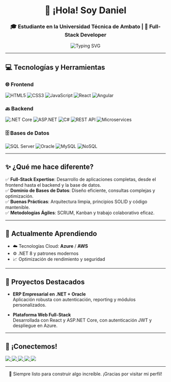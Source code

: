 <h1 align="center">👋 ¡Hola! Soy Daniel</h1>
<h3 align="center">🎓 Estudiante en la Universidad Técnica de Ambato | 🚀 Full-Stack Developer</h3>

<p align="center">
  <img src="https://readme-typing-svg.demolab.com?font=Fira+Code&pause=1000&center=true&vCenter=true&multiline=true&width=500&height=80&lines=Full-Stack+Developer;Software+Engineer;Database+Expert" alt="Typing SVG" />
</p>

---

## 💻 Tecnologías y Herramientas

### 🌐 Frontend
![HTML5](https://img.shields.io/badge/HTML5-E34F26?logo=html5&logoColor=white&style=flat)
![CSS3](https://img.shields.io/badge/CSS3-1572B6?logo=css3&logoColor=white&style=flat)
![JavaScript](https://img.shields.io/badge/JavaScript-F7DF1E?logo=javascript&logoColor=black&style=flat)
![React](https://img.shields.io/badge/React-61DAFB?logo=react&logoColor=black&style=flat)
![Angular](https://img.shields.io/badge/Angular-DD0031?logo=angular&logoColor=white&style=flat)

### 🔙 Backend
![.NET Core](https://img.shields.io/badge/.NET_Core-512BD4?logo=dotnet&logoColor=white)
![ASP.NET](https://img.shields.io/badge/ASP.NET-5C2D91?logo=dotnet&logoColor=white)
![C#](https://img.shields.io/badge/C%23-239120?logo=c-sharp&logoColor=white)
![REST API](https://img.shields.io/badge/Web%20API-00599C?logo=internet-explorer&logoColor=white)
![Microservices](https://img.shields.io/badge/Microservices-6DB33F?logo=spring&logoColor=white)

### 🗄️ Bases de Datos
![SQL Server](https://img.shields.io/badge/SQL%20Server-CC2927?logo=microsoftsqlserver&logoColor=white)
![Oracle](https://img.shields.io/badge/Oracle-F80000?logo=oracle&logoColor=white)
![MySQL](https://img.shields.io/badge/MySQL-4479A1?logo=mysql&logoColor=white)
![NoSQL](https://img.shields.io/badge/NoSQL-4DB33D?logo=mongodb&logoColor=white)

---

## ✨ ¿Qué me hace diferente?

✅ **Full-Stack Expertise**: Desarrollo de aplicaciones completas, desde el frontend hasta el backend y la base de datos.  
✅ **Dominio de Bases de Datos**: Diseño eficiente, consultas complejas y optimización.  
✅ **Buenas Prácticas**: Arquitectura limpia, principios SOLID y código mantenible.  
✅ **Metodologías Ágiles**: SCRUM, Kanban y trabajo colaborativo eficaz.

---

## 🧠 Actualmente Aprendiendo

- ☁️ Tecnologías Cloud: **Azure** / **AWS**  
- ⚙️ .NET 8 y patrones modernos  
- 📈 Optimización de rendimiento y seguridad  

---

## 🧩 Proyectos Destacados

- **ERP Empresarial en .NET + Oracle**  
  Aplicación robusta con autenticación, reporting y módulos personalizados.

- **Plataforma Web Full-Stack**  
  Desarrollada con React y ASP.NET Core, con autenticación JWT y despliegue en Azure.

---

## 🤝 ¡Conectemos!

<p align="left">
  <a href="https://linkedin.com/in/tuusuario" target="_blank">
    <img src="https://img.shields.io/badge/LinkedIn-%230077B5.svg?logo=linkedin&logoColor=white" />
  </a>
  <a href="https://discordapp.com/users/tuusuario" target="_blank">
    <img src="https://img.shields.io/badge/Discord-%237289DA.svg?logo=discord&logoColor=white" />
  </a>
  <a href="mailto:tucorreo@gmail.com" target="_blank">
    <img src="https://img.shields.io/badge/Email-D14836?logo=gmail&logoColor=white" />
  </a>
  <a href="https://instagram.com/tuusuario" target="_blank">
    <img src="https://img.shields.io/badge/Instagram-%23E4405F.svg?logo=instagram&logoColor=white" />
  </a>
  <a href="https://x.com/tuusuario" target="_blank">
    <img src="https://img.shields.io/badge/X-black.svg?logo=X&logoColor=white" />
  </a>
</p>

---

<p align="center">
  🚀 Siempre listo para construir algo increíble. ¡Gracias por visitar mi perfil!
</p>
